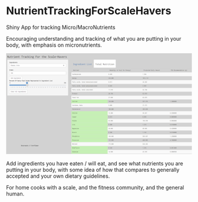# NutrientTrackingForScaleHavers
Shiny App for tracking Micro/MacroNutrients

Encouraging understanding and tracking of what you are putting in your body,
with emphasis on micronutrients.



![](images/NutrientTracking.PNG)


Add ingredients you have eaten / will eat, and see what nutrients you are putting in your body, with some idea of 
how that compares to generally accepted and your own dietary guidelines.

For home cooks with a scale, and the fitness community, and the general human.
